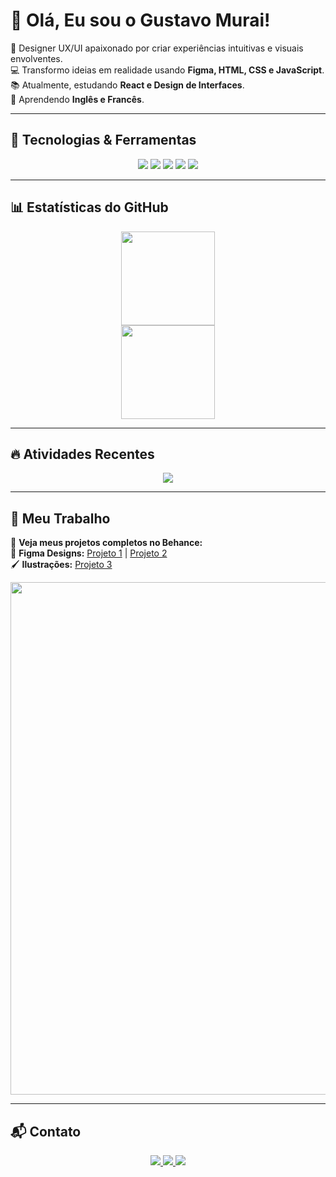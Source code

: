 # 👋 Olá, Eu sou o Gustavo Murai!

🎨 Designer UX/UI apaixonado por criar experiências intuitivas e visuais envolventes.  
💻 Transformo ideias em realidade usando **Figma, HTML, CSS e JavaScript**.  
📚 Atualmente, estudando **React e Design de Interfaces**.  
📖 Aprendendo **Inglês e Francês**.  

---

## 🚀 Tecnologias & Ferramentas  

<div align="center">
  <img src="https://img.shields.io/badge/Figma-UI%2FUX%20Design-blue?style=for-the-badge&logo=figma">
  <img src="https://img.shields.io/badge/Adobe%20XD-UI%2FUX%20Design-purple?style=for-the-badge&logo=adobexd">
  <img src="https://img.shields.io/badge/HTML5-Front--End-orange?style=for-the-badge&logo=html5">
  <img src="https://img.shields.io/badge/CSS3-Layout-blue?style=for-the-badge&logo=css3">
  <img src="https://img.shields.io/badge/JavaScript-Interatividade-yellow?style=for-the-badge&logo=javascript">
</div>

---

## 📊 Estatísticas do GitHub  

<div align="center">
  <img height="150em" src="https://github-readme-stats.vercel.app/api?username=gustavomurai&count_private=true&theme=github_dark&show_icons=true&cache_seconds=0"/>
  <br>
  <img height="150em" src="https://github-readme-stats.vercel.app/api/top-langs/?username=gustavomurai&layout=compact&theme=github_dark&cache_seconds=0"/>
</div>

---

## 🔥 Atividades Recentes  

<div align="center">
  <img src="https://github-readme-activity-graph.vercel.app/graph?username=gustavomurai&bg_color=0d1117&color=9ed5ff&line=e0f2ff&point=2372d9&area=true&hide_border=true&locale=pt-br"/>
</div>

---

## 🎨 Meu Trabalho  

🔗 **Veja meus projetos completos no Behance:**  
🎨 **Figma Designs:** [Projeto 1](#) | [Projeto 2](#)  
🖌️ **Ilustrações:** [Projeto 3](#)  

<div align="center">
  <a href="https://www.behance.net/Muraiart" target="_blank">
    <img src="https://github.com/gustavomurai/GustavoMurai/assets/140205418/c7be1295-cbb1-4f13-a570-96f1045231ad" width="820px" />
  </a>
</div>

---

## 📬 Contato  

<div align="center">
  <a href="https://www.linkedin.com/in/gustavo-cerqueira-murai-52a815223" target="_blank">
    <img src="https://img.shields.io/badge/-LinkedIn-%230077B5?style=for-the-badge&logo=linkedin&logoColor=white">
  </a>
  <a href="mailto:muraigustavo@gmail.com">
    <img src="https://img.shields.io/badge/-Gmail-%23333?style=for-the-badge&logo=gmail&logoColor=white">
  </a>
  <a href="https://www.behance.net/Muraiart" target="_blank">
    <img src="https://img.shields.io/badge/-Behance-%231776F2?style=for-the-badge&logo=behance&logoColor=white">
  </a>
</div>
